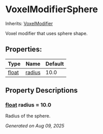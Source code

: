 # VoxelModifierSphere

Inherits: [VoxelModifier](VoxelModifier.md)

Voxel modifier that uses sphere shape.

## Properties: 


Type                                                                      | Name                 | Default 
------------------------------------------------------------------------- | -------------------- | --------
[float](https://docs.godotengine.org/en/stable/classes/class_float.html)  | [radius](#i_radius)  | 10.0    
<p></p>

## Property Descriptions

### [float](https://docs.godotengine.org/en/stable/classes/class_float.html)<span id="i_radius"></span> **radius** = 10.0

Radius of the sphere.

_Generated on Aug 09, 2025_
